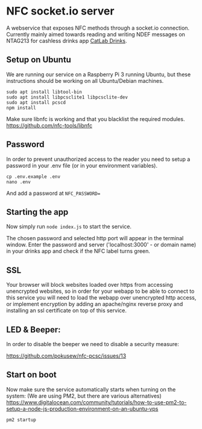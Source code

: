 NFC socket.io server
====================

A webservice that exposes NFC methods through a socket.io connection.
Currently mainly aimed towards reading and writing NDEF messages on NTAG213 for cashless drinks app [CatLab Drinks](https://drinks.catlab.eu).

Setup on Ubuntu
---------------
We are running our service on a Raspberry Pi 3 running Ubuntu, but these instructions should be working on all Ubuntu/Debian machines.

```
sudo apt install libtool-bin
sudo apt install libpcsclite1 libpcsclite-dev
sudo apt install pcscd
npm install
```

Make sure libnfc is working and that you blacklist the required modules.
https://github.com/nfc-tools/libnfc

Password
--------
In order to prevent unauthorized access to the reader you need to setup a password 
in your .env file (or in your environment variables).

```
cp .env.example .env
nano .env
``` 

And add a password at ```NFC_PASSWORD=```

Starting the app
----------------
Now simply run `node index.js` to start the service.

The chosen password and selected http port will appear in the terminal window. Enter the password and server ('localhost:3000' - or domain name) 
in your drinks app and check if the NFC label turns green.

SSL
---
Your browser will block websites loaded over https from accessing unencrypted websites, so 
in order for your webapp to be able to connect to this service you will need to load the 
webapp over unencrypted http access, or implement encryption by adding an apache/nginx reverse proxy 
and installing an ssl certificate on top of this service.

LED & Beeper:
-------------
In order to disable the beeper we need to disable a security measure:

https://github.com/pokusew/nfc-pcsc/issues/13

Start on boot
-------------
Now make sure the service automatically starts when turning on the system: (We are using PM2, but there are various alternatives)
https://www.digitalocean.com/community/tutorials/how-to-use-pm2-to-setup-a-node-js-production-environment-on-an-ubuntu-vps

```
pm2 startup
```